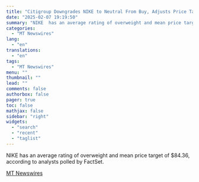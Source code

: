 ```yaml
---
title: "Citigroup Downgrades NIKE to Neutral From Buy, Adjusts Price Target to $72 From $102"
date: "2025-02-07 19:19:50"
summary: "NIKE  has an average rating of overweight and mean price target of $84.36, according to analysts polled by FactSet."
categories:
  - "MT Newswires"
lang:
  - "en"
translations:
  - "en"
tags:
  - "MT Newswires"
menu: ""
thumbnail: ""
lead: ""
comments: false
authorbox: false
pager: true
toc: false
mathjax: false
sidebar: "right"
widgets:
  - "search"
  - "recent"
  - "taglist"
---
```


NIKE has an average rating of overweight and mean price target of $84.36, according to analysts polled by FactSet.

[MT Newswires](https://www.tradingview.com/news/mtnewswires.com:20250207:A3312240:0/)
